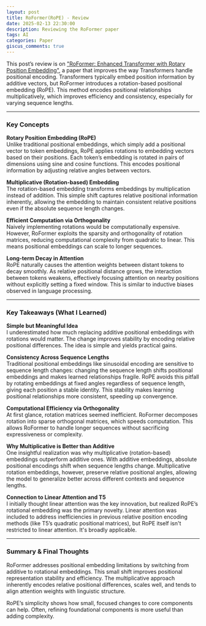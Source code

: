 ```yaml
---
layout: post
title: RoFormer(RoPE) - Review
date: 2025-02-13 22:30:00
description: Reviewing the RoFormer paper
tags: AI
categories: Paper
giscus_comments: true
---
```


This post’s review is on ["RoFormer: Enhanced Transformer with Rotary Position Embedding"](https://arxiv.org/abs/2104.09864), a paper that improves the way Transformers handle positional encoding. Transformers typically embed position information by additive vectors, but RoFormer introduces a rotation-based positional embedding (RoPE). This method encodes positional relationships multiplicatively, which improves efficiency and consistency, especially for varying sequence lengths.

---

### Key Concepts

**Rotary Position Embedding (RoPE)**  
Unlike traditional positional embeddings, which simply add a positional vector to token embeddings, RoPE applies rotations to embedding vectors based on their positions. Each token’s embedding is rotated in pairs of dimensions using sine and cosine functions. This encodes positional information by adjusting relative angles between vectors.

**Multiplicative (Rotation-based) Embedding**  
The rotation-based embedding transforms embeddings by multiplication instead of addition. This simple shift captures relative positional information inherently, allowing the embedding to maintain consistent relative positions even if the absolute sequence length changes.

**Efficient Computation via Orthogonality**  
Naively implementing rotations would be computationally expensive. However, RoFormer exploits the sparsity and orthogonality of rotation matrices, reducing computational complexity from quadratic to linear. This means positional embeddings can scale to longer sequences.

**Long-term Decay in Attention**  
RoPE naturally causes the attention weights between distant tokens to decay smoothly. As relative positional distance grows, the interaction between tokens weakens, effectively focusing attention on nearby positions without explicitly setting a fixed window. This is similar to inductive biases observed in language processing.

---

### Key Takeaways (What I Learned)

**Simple but Meaningful Idea**  
I underestimated how much replacing additive positional embeddings with rotations would matter. The change improves stability by encoding relative positional differences. The idea is simple and yields practical gains.

**Consistency Across Sequence Lengths**  
Traditional positional embeddings like sinusoidal encoding are sensitive to sequence length changes: changing the sequence length shifts positional embeddings and makes learned relationships fragile. RoPE avoids this pitfall by rotating embeddings at fixed angles regardless of sequence length, giving each position a stable identity. This stability makes learning positional relationships more consistent, speeding up convergence.

**Computational Efficiency via Orthogonality**  
At first glance, rotation matrices seemed inefficient. RoFormer decomposes rotation into sparse orthogonal matrices, which speeds computation. This allows RoFormer to handle longer sequences without sacrificing expressiveness or complexity.

**Why Multiplicative is Better than Additive**  
One insightful realization was why multiplicative (rotation-based) embeddings outperform additive ones. With additive embeddings, absolute positional encodings shift when sequence lengths change. Multiplicative rotation embeddings, however, preserve relative positional angles, allowing the model to generalize better across different contexts and sequence lengths.

**Connection to Linear Attention and T5**  
I initially thought linear attention was the key innovation, but realized RoPE’s rotational embedding was the primary novelty. Linear attention was included to address inefficiencies in previous relative position encoding methods (like T5’s quadratic positional matrices), but RoPE itself isn't restricted to linear attention. It's broadly applicable.

---

### Summary & Final Thoughts
RoFormer addresses positional embedding limitations by switching from additive to rotational embeddings. This small shift improves positional representation stability and efficiency. The multiplicative approach inherently encodes relative positional differences, scales well, and tends to align attention weights with linguistic structure.

RoPE’s simplicity shows how small, focused changes to core components can help. Often, refining foundational components is more useful than adding complexity.
